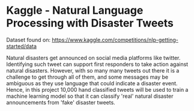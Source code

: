 # Kaggle - Natural Language Processing with Disaster Tweets
Dataset found on: https://www.kaggle.com/competitions/nlp-getting-started/data

Natural disasters get announced on social media platforms like twitter. Identifying such tweet can support first responders to take action against natural disasters. However, with so many many tweets out there it is a challenge to get through all of them, and some messages may be ambiguous as they use language that could indicate a disaster event.
Hence, in this project 10,000 hand classified tweets will be used to train a machine learning model so that it can classify 'real' natural disaster announcements from 'fake' disaster tweets.  
